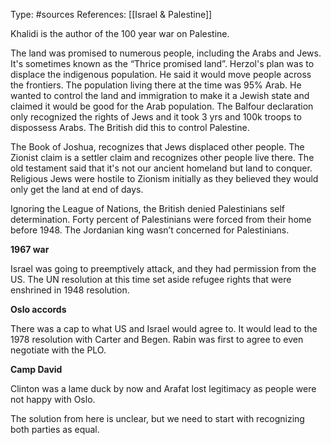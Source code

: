 Type: #sources
References: [[Israel & Palestine]]

Khalidi is the author of the 100 year war on Palestine. 

The land was promised to numerous people, including the Arabs and Jews. It's sometimes known as the “Thrice promised land”. Herzol's plan was to displace the indigenous population. He said it would move people across the frontiers. The population living there at the time was 95% Arab. He wanted to control the land and immigration to make it a Jewish state and claimed it would be good for the Arab population. The Balfour declaration only recognized the rights of Jews and it took 3 yrs and 100k troops to dispossess Arabs. The British did this to control Palestine.

The Book of Joshua, recognizes that Jews displaced other people. The Zionist claim is a settler claim and recognizes other people live there. The old testament said that it's not our ancient homeland but land to conquer. Religious Jews were hostile to Zionism initially as they believed they would only get the land at end of days. 

Ignoring the League of Nations, the British denied Palestinians self determination. Forty percent of Palestinians were forced from their home before 1948. The Jordanian king wasn’t concerned for Palestinians.

**1967 war**

Israel was going to preemptively attack, and they had permission from the US. The UN resolution at this time set aside refugee rights that were enshrined in 1948 resolution.  

**Oslo accords** 

There was a cap to what US and Israel would agree to. It would lead to the 1978 resolution with Carter and Begen. Rabin was first to agree to even negotiate with the PLO.
  
**Camp David**

Clinton was a lame duck by now and Arafat lost legitimacy as people were not happy with Oslo.

The solution from here is unclear, but we need to start with recognizing both parties as equal.